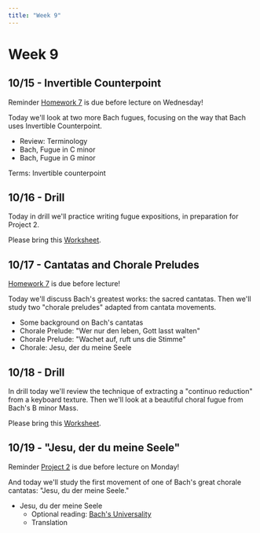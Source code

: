 ```yaml
---
title: "Week 9"
---
```


# Week 9

## 10/15 - Invertible Counterpoint

Reminder [Homework 7](HW-7.pdf) is due before lecture on Wednesday!

Today we'll look at two more Bach fugues, focusing on the way that
Bach uses Invertible Counterpoint.

* Review: Terminology
* Bach, Fugue in C minor
* Bach, Fugue in G minor

Terms: Invertible counterpoint


## 10/16 - Drill

Today in drill we'll practice writing fugue expositions, in
preparation for Project 2.

Please bring this [Worksheet](worksheet-fugue-expositions.pdf).


## 10/17 - Cantatas and Chorale Preludes

[Homework 7](HW-7.pdf) is due before lecture!

Today we'll discuss Bach's greatest works: the sacred cantatas. Then
we'll study two "chorale preludes" adapted from cantata movements.

* Some background on Bach's cantatas
* Chorale Prelude: "Wer nur den leben, Gott lasst walten"
* Chorale Prelude: "Wachet auf, ruft uns die Stimme"
* Chorale: Jesu, der du meine Seele


## 10/18 - Drill

In drill today we'll review the technique of extracting a "continuo
reduction" from a keyboard texture. Then we'll look at a beautiful
choral fugue from Bach's B minor Mass.

Please bring this [Worksheet](worksheet-handel-reduction.pdf).


## 10/19 - "Jesu, der du meine Seele"

Reminder [Project 2](Project-2.pdf) is due before lecture on Monday!

And today we'll study the first movement of one of Bach's great
chorale cantatas: "Jesu, du der meine Seele."

* Jesu, du der meine Seele
  * Optional reading: [Bach's Universality]()
  * Translation
